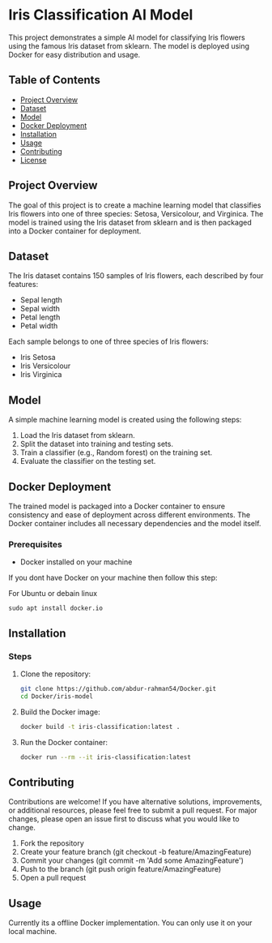 # Iris Classification AI Model

This project demonstrates a simple AI model for classifying Iris flowers using the famous Iris dataset from sklearn. The model is deployed using Docker for easy distribution and usage.

## Table of Contents

- [Project Overview](#project-overview)
- [Dataset](#dataset)
- [Model](#model)
- [Docker Deployment](#docker-deployment)
- [Installation](#installation)
- [Usage](#usage)
- [Contributing](#contributing)
- [License](#license)

## Project Overview

The goal of this project is to create a machine learning model that classifies Iris flowers into one of three species: Setosa, Versicolour, and Virginica. The model is trained using the Iris dataset from sklearn and is then packaged into a Docker container for deployment.

## Dataset

The Iris dataset contains 150 samples of Iris flowers, each described by four features:
- Sepal length
- Sepal width
- Petal length
- Petal width

Each sample belongs to one of three species of Iris flowers:
- Iris Setosa
- Iris Versicolour
- Iris Virginica

## Model

A simple machine learning model is created using the following steps:
1. Load the Iris dataset from sklearn.
2. Split the dataset into training and testing sets.
3. Train a classifier (e.g., Random forest) on the training set.
4. Evaluate the classifier on the testing set.

## Docker Deployment

The trained model is packaged into a Docker container to ensure consistency and ease of deployment across different environments. The Docker container includes all necessary dependencies and the model itself.



### Prerequisites

- Docker installed on your machine

If you dont have Docker on your machine then follow this step:

For Ubuntu or debain linux
```
sudo apt install docker.io
```

## Installation

### Steps

1. Clone the repository:
    ```bash
    git clone https://github.com/abdur-rahman54/Docker.git
    cd Docker/iris-model
    ```

2. Build the Docker image:
    ```bash
    docker build -t iris-classification:latest .
    ```

3. Run the Docker container:
    ```bash
    docker run --rm --it iris-classification:latest
    ```

## Contributing

Contributions are welcome! If you have alternative solutions, improvements, or additional resources, please feel free to submit a pull request. For major changes, please open an issue first to discuss what you would like to change.

1. Fork the repository
2. Create your feature branch (git checkout -b feature/AmazingFeature)
3. Commit your changes (git commit -m 'Add some AmazingFeature')
4. Push to the branch (git push origin feature/AmazingFeature)
5. Open a pull request



## Usage

Currently its a offline Docker implementation. You can only use it on your local machine.